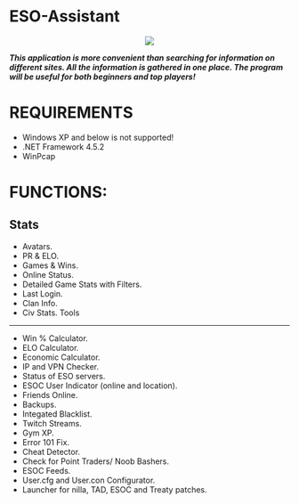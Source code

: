 # ESO-Assistant
<p align="center"><img src="https://image.ibb.co/eQOeXv/ICON.png"></p>

***This application is more convenient than searching for information on different sites.
All the information is gathered in one place.
The program will be useful for both beginners and top players!*** 

REQUIREMENTS
=====================
* Windows XP and below is not supported!
* .NET Framework 4.5.2
* WinPcap

FUNCTIONS:
=====================
Stats
-----------------------------------
* Avatars.
* PR & ELO.
* Games & Wins.
* Online Status.
* Detailed Game Stats with Filters.
* Last Login.
* Clan Info.
* Civ Stats.
Tools
-----------------------------------
* Win % Calculator.
* ELO Calculator.
* Economic Calculator.
* IP and VPN Checker.
* Status of ESO servers.
* ESOC User Indicator (online and location).
* Friends Online.
* Backups.
* Integated Blacklist.
* Twitch Streams.
* Gym XP.
* Error 101 Fix.
* Cheat Detector.
* Check for Point Traders/ Noob Bashers.
* ESOC Feeds.
* User.cfg and User.con Configurator.
* Launcher for nilla, TAD, ESOC and Treaty patches.


